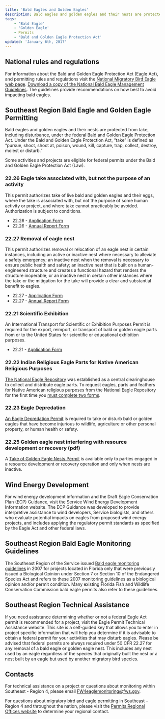 ```yaml
---
title: 'Bald Eagles and Golden Eagles'
description: Bald eagles and golden eagles and their nests are protected from take, including disturbance, under the federal Bald and Golden Eagle Protection Act.
tags:
    - 'Bald Eagle'
    - 'Golden Eagle'
    - Permits
    - 'Bald and Golden Eagle Protection Act'
updated: 'January 6th, 2017'
---
```


## National rules and regulations

For information about the Bald and Golden Eagle Protection Act (Eagle Act), and permitting rules and regulations visit the [National Migratory Bird Eagle web page](https://www.fws.gov/birds/management/managed-species/bald-and-golden-eagle-information.php).  [Download a copy of the National Bald Eagle Management Guidelines](https://www.fws.gov/southeast/birds/Eagle/NationalBaldEagleManagementGuidelines.pdf).  The guidelines provide recommendations on how best to avoid impacting bald eagles.

## Southeast Region Bald Eagle and Golden Eagle Permitting

Bald eagles and golden eagles and their nests are protected from take, including disturbance, under the federal Bald and Golden Eagle Protection Act. Under the Bald and Golden Eagle Protection Act, “take” is defined as “pursue, shoot, shoot at, poison,
wound, kill, capture, trap, collect, destroy, molest or disturb.”

Some activities and projects are eligible for federal permits under the Bald and Golden Eagle Protection Act (Law).

### 22.26 Eagle take associated with, but not the purpose of an activity

This permit authorizes take of live bald and golden eagles and their eggs, where the take is associated with, but not the purpose of some human activity or project, and where take cannot practicably be avoided. Authorization is subject to conditions.

 - 22.26 - [Application Form](https://www.fws.gov/forms/3-200-71.pdf)
 - 22.26 - [Annual Report Form](https://www.fws.gov/forms/3-202-15.pdf)

### 22.27 Removal of eagle nest

This permit authorizes removal or relocation of an eagle nest in certain instances, including an active or inactive nest where necessary to alleviate a safety emergency; an inactive nest when the removal is necessary to ensure public health and safety; an inactive nest that is built on a human-engineered structure and creates a functional hazard that renders the structure inoperable; or an inactive nest in certain other instances where the take or the mitigation for the take will provide a clear and substantial benefit to eagles.

 - 22.27 - [Application Form](https://www.fws.gov/forms/3-200-72.pdf)
 - 22.27 - [Annual Report Form](https://www.fws.gov/forms/3-202-16.pdf)

### 22.21 Scientific Exhibition

An International Transport for Scientific or Exhibition Purposes Permit is required for the export, reimport, or transport of bald or golden eagle parts from or to the United States for scientific or educational exhibition purposes.

- 22.21 - [Application Form](https://www.fws.gov/forms/3-200-69.pdf)

### 22.22 Indian Religious Eagle Parts for Native American Religious Purposes

[The National Eagle Repository](https://www.fws.gov/eaglerepository/) was established as a central clearinghouse to collect and distribute eagle parts. To request eagles, parts and feathers for Native American religious purposes from the National Eagle Repository for the first time you [must complete two forms](https://www.fws.gov/eaglerepository/documents/3-200-15A.pdf).

### 22.23 Eagle Depredation

[An Eagle Depredation Permit](https://www.fws.gov/forms/3-200-16.pdf) is required to take or disturb bald or golden eagles that have become injurious to wildlife, agriculture or other personal property, or human health or safety.

### 22.25 Golden eagle nest interfering with resource development or recovery (pdf)

A [Take of Golden Eagle Nests Permit](https://www.fws.gov/forms/3-200-18.pdf) is available only to parties engaged in a resource development or recovery operation and only when nests are inactive.

## Wind Energy Development

For wind energy development information and the Draft Eagle Conservation Plan (ECP) Guidance, visit the Service Wind Energy Development Information website. The ECP Guidance was developed to provide interpretive assistance to wind developers, Service biologists, and others who evaluate potential impacts on eagles from proposed wind energy projects, and includes applying the regulatory permit standards as specified by the Eagle Act and other federal laws.

## Southeast Region Bald Eagle Monitoring Guidelines

The Southeast Region of the Service issued [Bald eagle monitoring guidelines](/pdf/bald-eagle-monitoring-guidelines-2007.pdf) in 2007 for projects located in Florida only that were previously issued a Biological Opinion under Section 7 or Section 10 of the Endangered Species Act and refers to these 2007 monitoring guidelines as a biological opinion and/or permit condition.  Many existing Florida Fish and Wildlife Conservation Commission bald eagle permits also refer to these guidelines.

## Southeast Region Technical Assistance

If you need assistance determining whether or not a federal Eagle Act permit is recommended for a project, visit the Eagle Permit Technical Assistance website.  This site is a self-guided key that allows you to enter in project specific information that will help you determine if it is advisable to obtain a federal permit for your activities that may disturb eagles.  Please be advised that federal permits are always required under 50 CFR 22.27 for any removal of a bald eagle or golden eagle nest.  This includes any nest used by an eagle regardless of the species that originally built the nest or a nest built by an eagle but used by another migratory bird species.

## Contacts

For technical assistance on a project or questions about monitoring within Southeast - Region 4, please email [FW4eaglemonitoring@fws.gov](mailto:FW4eaglemonitoring@fws.gov).

For questions about migratory bird and eagle permitting in Southeast – Region 4 and throughout the nation, please visit the [Permits Regional Offices website](https://www.fws.gov/migratorybirds/mbpermits/Addresses.html) to determine your regional contact.
